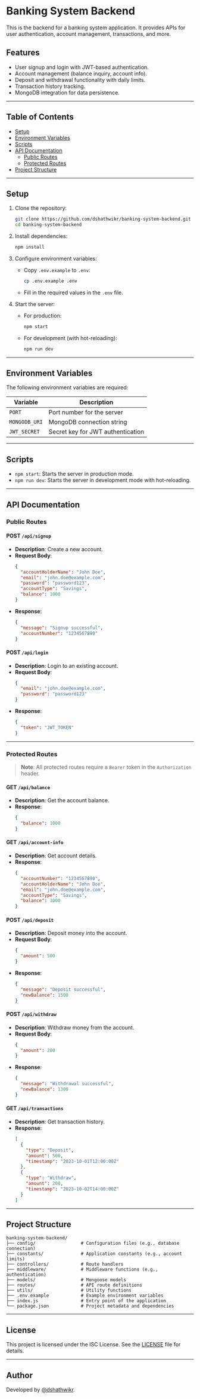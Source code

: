 # Banking System Backend

This is the backend for a banking system application. It provides APIs for user authentication, account management, transactions, and more.

## Features

- User signup and login with JWT-based authentication.
- Account management (balance inquiry, account info).
- Deposit and withdrawal functionality with daily limits.
- Transaction history tracking.
- MongoDB integration for data persistence.

---

## Table of Contents

- [Setup](#setup)
- [Environment Variables](#environment-variables)
- [Scripts](#scripts)
- [API Documentation](#api-documentation)
  - [Public Routes](#public-routes)
  - [Protected Routes](#protected-routes)
- [Project Structure](#project-structure)

---

## Setup

1. Clone the repository:
   ```bash
   git clone https://github.com/dshathwikr/banking-system-backend.git
   cd banking-system-backend
   ```

2. Install dependencies:
   ```bash
   npm install
   ```

3. Configure environment variables:
   - Copy `.env.example` to `.env`:
     ```bash
     cp .env.example .env
     ```
   - Fill in the required values in the `.env` file.

4. Start the server:
   - For production:
     ```bash
     npm start
     ```
   - For development (with hot-reloading):
     ```bash
     npm run dev
     ```

---

## Environment Variables

The following environment variables are required:

| Variable      | Description                          |
|---------------|--------------------------------------|
| `PORT`        | Port number for the server          |
| `MONGODB_URI` | MongoDB connection string           |
| `JWT_SECRET`  | Secret key for JWT authentication   |

---

## Scripts

- `npm start`: Starts the server in production mode.
- `npm run dev`: Starts the server in development mode with hot-reloading.

---

## API Documentation

### Public Routes

#### **POST** `/api/signup`

- **Description**: Create a new account.
- **Request Body**:
  ```json
  {
    "accountHolderName": "John Doe",
    "email": "john.doe@example.com",
    "password": "password123",
    "accountType": "Savings",
    "balance": 1000
  }
  ```
- **Response**:
  ```json
  {
    "message": "Signup successful",
    "accountNumber": "1234567890"
  }
  ```

#### **POST** `/api/login`

- **Description**: Login to an existing account.
- **Request Body**:
  ```json
  {
    "email": "john.doe@example.com",
    "password": "password123"
  }
  ```
- **Response**:
  ```json
  {
    "token": "JWT_TOKEN"
  }
  ```

---

### Protected Routes

> **Note**: All protected routes require a `Bearer` token in the `Authorization` header.

#### **GET** `/api/balance`

- **Description**: Get the account balance.
- **Response**:
  ```json
  {
    "balance": 1000
  }
  ```

#### **GET** `/api/account-info`

- **Description**: Get account details.
- **Response**:
  ```json
  {
    "accountNumber": "1234567890",
    "accountHolderName": "John Doe",
    "email": "john.doe@example.com",
    "accountType": "Savings",
    "balance": 1000
  }
  ```

#### **POST** `/api/deposit`

- **Description**: Deposit money into the account.
- **Request Body**:
  ```json
  {
    "amount": 500
  }
  ```
- **Response**:
  ```json
  {
    "message": "Deposit successful",
    "newBalance": 1500
  }
  ```

#### **POST** `/api/withdraw`

- **Description**: Withdraw money from the account.
- **Request Body**:
  ```json
  {
    "amount": 200
  }
  ```
- **Response**:
  ```json
  {
    "message": "Withdrawal successful",
    "newBalance": 1300
  }
  ```

#### **GET** `/api/transactions`

- **Description**: Get transaction history.
- **Response**:
  ```json
  [
    {
      "type": "Deposit",
      "amount": 500,
      "timestamp": "2023-10-01T12:00:00Z"
    },
    {
      "type": "Withdraw",
      "amount": 200,
      "timestamp": "2023-10-02T14:00:00Z"
    }
  ]
  ```

---

## Project Structure

```
banking-system-backend/
├── config/                 # Configuration files (e.g., database connection)
├── constants/              # Application constants (e.g., account limits)
├── controllers/            # Route handlers
├── middleware/             # Middleware functions (e.g., authentication)
├── models/                 # Mongoose models
├── routes/                 # API route definitions
├── utils/                  # Utility functions
├── .env.example            # Example environment variables
├── index.js                # Entry point of the application
└── package.json            # Project metadata and dependencies
```

---

## License

This project is licensed under the ISC License. See the [LICENSE](LICENSE) file for details.

---

## Author

Developed by [@dshathwikr](https://github.com/dshathwikr).
